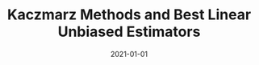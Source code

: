---
title: "Kaczmarz Methods and Best Linear Unbiased Estimators"
collection: talks
type: "Talk"
permalink: /talks/2021_kaczmarz_methods
venue: "Signals, Learning, and Imaging Group presentation"
date: 2021-01-01
location: "East Lansing, MI"
---